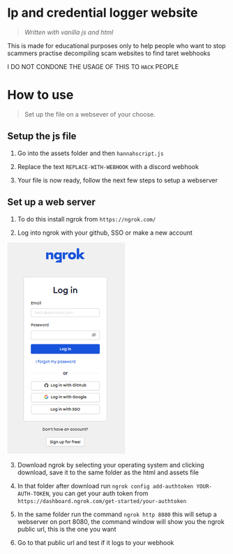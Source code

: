 # Ip and credential logger website

> *Written with vanilla js and html*

This is made for educational purposes only to help people who want to stop scammers practise decompiling scam websites to find taret webhooks

I DO NOT CONDONE THE USAGE OF THIS TO `HACK` PEOPLE

# How to use
> Set up the file on a websever of your choose.

## Setup the js file

1. Go into the assets folder and then `hannahscript.js`

2. Replace the text `REPLACE-WITH-WEBHOOK` with a discord webhook

3. Your file is now ready, follow the next few steps to setup a webserver


## Set up a web server

1. To do this install ngrok from `https://ngrok.com/`

2. Log into ngrok with your github, SSO or make a new account

![Screenshot](setup/Signup.png)

3. Download ngrok by selecting your operating system and clicking download, save it to the same folder as the html and assets file

4. In that folder after download run `ngrok config add-authtoken YOUR-AUTH-TOKEN`, you can get your auth token from `https://dashboard.ngrok.com/get-started/your-authtoken`

5. In the same folder run the command `ngrok http 8080` this will setup a webserver on port 8080, the command window will show you the ngrok public url, this is the one you want

6. Go to that public url and test if it logs to your webhook

